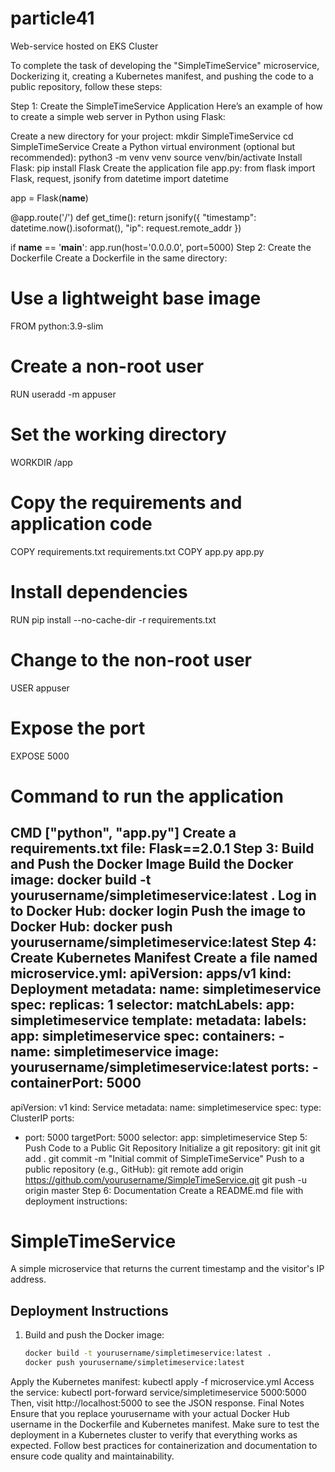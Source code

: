 # particle41
Web-service hosted on EKS Cluster

To complete the task of developing the "SimpleTimeService" microservice, Dockerizing it, creating a Kubernetes manifest, and pushing the code to a public repository, follow these steps:

Step 1: Create the SimpleTimeService Application
Here’s an example of how to create a simple web server in Python using Flask:

Create a new directory for your project:
  mkdir SimpleTimeService
  cd SimpleTimeService
Create a Python virtual environment (optional but recommended):
  python3 -m venv venv
  source venv/bin/activate
Install Flask:
  pip install Flask
Create the application file app.py:
from flask import Flask, request, jsonify
from datetime import datetime

app = Flask(__name__)

@app.route('/')
def get_time():
    return jsonify({
        "timestamp": datetime.now().isoformat(),
        "ip": request.remote_addr
    })

if __name__ == '__main__':
    app.run(host='0.0.0.0', port=5000)
Step 2: Create the Dockerfile
Create a Dockerfile in the same directory:
# Use a lightweight base image
FROM python:3.9-slim

# Create a non-root user
RUN useradd -m appuser

# Set the working directory
WORKDIR /app

# Copy the requirements and application code
COPY requirements.txt requirements.txt
COPY app.py app.py

# Install dependencies
RUN pip install --no-cache-dir -r requirements.txt

# Change to the non-root user
USER appuser

# Expose the port
EXPOSE 5000

# Command to run the application
CMD ["python", "app.py"]
Create a requirements.txt file:
Flask==2.0.1
Step 3: Build and Push the Docker Image
Build the Docker image:
docker build -t yourusername/simpletimeservice:latest .
Log in to Docker Hub:
docker login
Push the image to Docker Hub:
docker push yourusername/simpletimeservice:latest
Step 4: Create Kubernetes Manifest
Create a file named microservice.yml:
apiVersion: apps/v1
kind: Deployment
metadata:
  name: simpletimeservice
spec:
  replicas: 1
  selector:
    matchLabels:
      app: simpletimeservice
  template:
    metadata:
      labels:
        app: simpletimeservice
    spec:
      containers:
      - name: simpletimeservice
        image: yourusername/simpletimeservice:latest
        ports:
        - containerPort: 5000
---
apiVersion: v1
kind: Service
metadata:
  name: simpletimeservice
spec:
  type: ClusterIP
  ports:
  - port: 5000
    targetPort: 5000
  selector:
    app: simpletimeservice
Step 5: Push Code to a Public Git Repository
Initialize a git repository:
git init
git add .
git commit -m "Initial commit of SimpleTimeService"
Push to a public repository (e.g., GitHub):
git remote add origin https://github.com/yourusername/SimpleTimeService.git
git push -u origin master
Step 6: Documentation
Create a README.md file with deployment instructions:
# SimpleTimeService

A simple microservice that returns the current timestamp and the visitor's IP address.

## Deployment Instructions

1. Build and push the Docker image:
   ```bash
   docker build -t yourusername/simpletimeservice:latest .
   docker push yourusername/simpletimeservice:latest
Apply the Kubernetes manifest:
kubectl apply -f microservice.yml
Access the service:
kubectl port-forward service/simpletimeservice 5000:5000
Then, visit http://localhost:5000 to see the JSON response.
Final Notes
Ensure that you replace yourusername with your actual Docker Hub username in the Dockerfile and Kubernetes manifest.
Make sure to test the deployment in a Kubernetes cluster to verify that everything works as expected.
Follow best practices for containerization and documentation to ensure code quality and maintainability.
